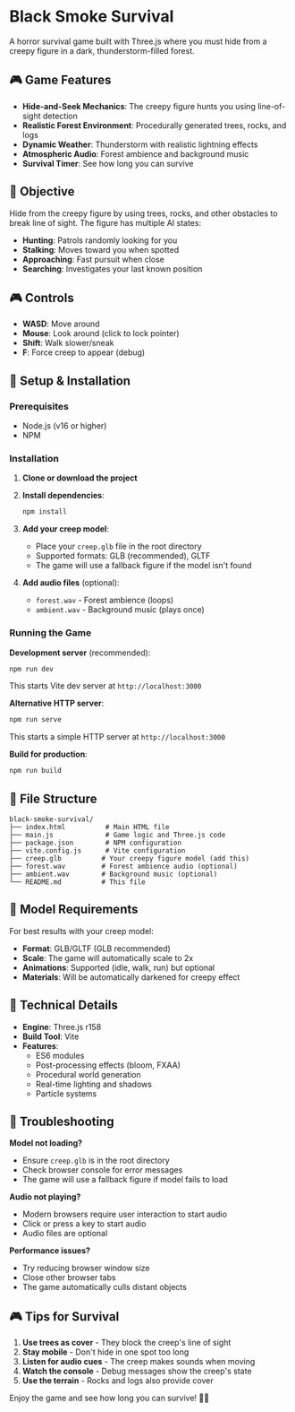 # Black Smoke Survival

A horror survival game built with Three.js where you must hide from a creepy figure in a dark, thunderstorm-filled forest.

## 🎮 Game Features

- **Hide-and-Seek Mechanics**: The creepy figure hunts you using line-of-sight detection
- **Realistic Forest Environment**: Procedurally generated trees, rocks, and logs
- **Dynamic Weather**: Thunderstorm with realistic lightning effects
- **Atmospheric Audio**: Forest ambience and background music
- **Survival Timer**: See how long you can survive

## 🎯 Objective

Hide from the creepy figure by using trees, rocks, and other obstacles to break line of sight. The figure has multiple AI states:
- **Hunting**: Patrols randomly looking for you
- **Stalking**: Moves toward you when spotted
- **Approaching**: Fast pursuit when close
- **Searching**: Investigates your last known position

## 🎮 Controls

- **WASD**: Move around
- **Mouse**: Look around (click to lock pointer)
- **Shift**: Walk slower/sneak
- **F**: Force creep to appear (debug)

## 🚀 Setup & Installation

### Prerequisites
- Node.js (v16 or higher)
- NPM

### Installation

1. **Clone or download the project**
2. **Install dependencies**:
   ```bash
   npm install
   ```

3. **Add your creep model**:
   - Place your `creep.glb` file in the root directory
   - Supported formats: GLB (recommended), GLTF
   - The game will use a fallback figure if the model isn't found

4. **Add audio files** (optional):
   - `forest.wav` - Forest ambience (loops)
   - `ambient.wav` - Background music (plays once)

### Running the Game

**Development server** (recommended):
```bash
npm run dev
```
This starts Vite dev server at `http://localhost:3000`

**Alternative HTTP server**:
```bash
npm run serve
```
This starts a simple HTTP server at `http://localhost:3000`

**Build for production**:
```bash
npm run build
```

## 📁 File Structure

```
black-smoke-survival/
├── index.html          # Main HTML file
├── main.js             # Game logic and Three.js code
├── package.json        # NPM configuration
├── vite.config.js      # Vite configuration
├── creep.glb          # Your creepy figure model (add this)
├── forest.wav         # Forest ambience audio (optional)
├── ambient.wav        # Background music (optional)
└── README.md          # This file
```

## 🎨 Model Requirements

For best results with your creep model:
- **Format**: GLB/GLTF (GLB recommended)
- **Scale**: The game will automatically scale to 2x
- **Animations**: Supported (idle, walk, run) but optional
- **Materials**: Will be automatically darkened for creepy effect

## 🔧 Technical Details

- **Engine**: Three.js r158
- **Build Tool**: Vite
- **Features**: 
  - ES6 modules
  - Post-processing effects (bloom, FXAA)
  - Procedural world generation
  - Real-time lighting and shadows
  - Particle systems

## 🐛 Troubleshooting

**Model not loading?**
- Ensure `creep.glb` is in the root directory
- Check browser console for error messages
- The game will use a fallback figure if model fails to load

**Audio not playing?**
- Modern browsers require user interaction to start audio
- Click or press a key to start audio
- Audio files are optional

**Performance issues?**
- Try reducing browser window size
- Close other browser tabs
- The game automatically culls distant objects

## 🎮 Tips for Survival

1. **Use trees as cover** - They block the creep's line of sight
2. **Stay mobile** - Don't hide in one spot too long
3. **Listen for audio cues** - The creep makes sounds when moving
4. **Watch the console** - Debug messages show the creep's state
5. **Use the terrain** - Rocks and logs also provide cover

Enjoy the game and see how long you can survive! 🌲👻 